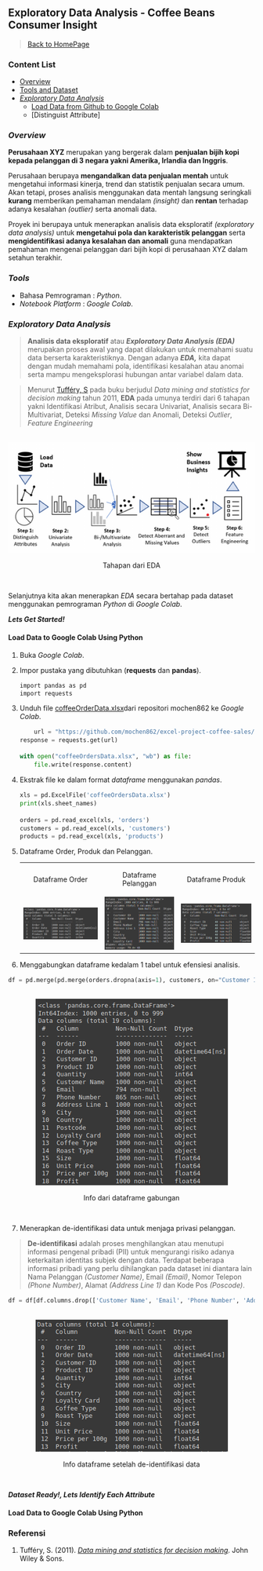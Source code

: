 ## Exploratory Data Analysis - Coffee Beans Consumer Insight

> [Back to HomePage](https://github.com/niddyhaw/data-analysis-portofolio)

### Content List
 - [Overview](#overview)
 - [Tools and Dataset](#tools-and-dataset)
 - [*Exploratory Data Analysis*](#exploratory-data-analysis)
    - [Load Data from Github to Google Colab](#load-data-to-google-colab)
    - [Distinguist Attribute]

### *Overview*
**Perusahaan XYZ** merupakan yang bergerak dalam **penjualan bijih kopi kepada pelanggan di 3 negara yakni Amerika, Irlandia dan Inggris**. 

Perusahaan berupaya **mengandalkan data penjualan mentah** untuk mengetahui informasi kinerja, trend dan statistik penjualan secara umum. Akan tetapi, proses analisis menggunakan data mentah langsung seringkali **kurang** memberikan pemahaman mendalam *(insight)* dan **rentan** terhadap adanya kesalahan *(outlier)* serta anomali data. 

Proyek ini berupaya untuk menerapkan analisis data eksploratif *(exploratory data analysis)* untuk **mengetahui pola dan karakteristik pelanggan** serta **mengidentifikasi adanya kesalahan dan anomali** guna mendapatkan pemahaman mengenai pelanggan dari bijih kopi di perusahaan XYZ dalam setahun terakhir. 

### *Tools*
- Bahasa Pemrograman : *Python*.
- *Notebook Platform* : *Google Colab*.

### *Exploratory Data Analysis*

> **Analisis data eksploratif** atau **_Exploratory Data Analysis_ _(EDA)_** merupakan proses awal 
yang dapat dilakukan untuk memahami suatu data berserta karakteristiknya. Dengan adanya **_EDA,_** kita dapat dengan mudah memahami pola, identifikasi kesalahan atau anomai serta mampu mengeksplorasi hubungan antar variabel dalam data. 

> Menurut [Tufféry, S](#referensi) pada buku berjudul *Data mining and statistics for decision making* tahun 2011, **EDA** pada umunya terdiri dari 6 tahapan yakni Identifikasi Atribut, Analisis secara Univariat, Analisis secara Bi-Multivariat, Deteksi *Missing Value* dan Anomali, Deteksi *Outlier*, *Feature Engineering*

<p align="center">
    <br>
    <img src="img/EDA.png" alt="EDA" >
    <p align="center"> Tahapan dari EDA</p>
    <br>
</p>


Selanjutnya kita akan menerapkan *EDA* secara bertahap pada dataset menggunakan pemrograman *Python* di *Google Colab*. 

***Lets Get Started!***


#### Load Data to Google Colab Using Python
1. Buka _Google Colab_.
2. Impor pustaka yang dibutuhkan (**requests** dan **pandas**).
    ```pyhton
    import pandas as pd
    import requests
    ```

3. Unduh file [coffeeOrderData.xlsx](https://github.com/mochen862/excel-project-coffee-sales)dari repositori mochen862 ke _Google Colab_.
    ```python
        url = "https://github.com/mochen862/excel-project-coffee-sales/raw/main/coffeeOrdersDataxlsx"
    response = requests.get(url)
        
    with open("coffeeOrdersData.xlsx", "wb") as file:
        file.write(response.content)
    ```

4. Ekstrak file ke dalam format _dataframe_ menggunakan _pandas_.
    ```python
    xls = pd.ExcelFile('coffeeOrdersData.xlsx')
    print(xls.sheet_names)
    
    orders = pd.read_excel(xls, 'orders')
    customers = pd.read_excel(xls, 'customers')
    products = pd.read_excel(xls, 'products')
    ```

5. Dataframe Order, Produk dan Pelanggan.
    <table>
      <tr>
        <td> <p align="center">Dataframe Order</p></td>
        <td> <p align="center">Dataframe Pelanggan</p></td>
        <td> <p align="center">Dataframe Produk</p></td>
      </tr>
      <tr>
        <td><img src="img/order_df.png" </td>
        <td><img src="img/customer_df.png" ></td>
        <td><img src="img/product_df.png" ></td>
      </tr>
    </table>

6. Menggabungkan dataframe kedalam 1 tabel untuk efensiesi analisis.
```python
df = pd.merge(pd.merge(orders.dropna(axis=1), customers, on="Customer ID", how="left"), products, on="Product ID", how="left")
```
<p align="center">
    <br>
    <img src="img/merged_df.png" alt="Tabel Gabungan" >
    <p align="center"> Info dari dataframe gabungan</p>
    <br>
</p>


7. Menerapkan de-identifikasi data untuk menjaga privasi pelanggan.

> **De-identifikasi** adalah proses menghilangkan atau menutupi informasi pengenal pribadi (PII) untuk mengurangi risiko adanya keterkaitan identitas subjek dengan data. Terdapat beberapa informasi pribadi yang perlu dihilangkan pada dataset ini diantara lain Nama Pelanggan _(Customer Name)_, Email _(Email)_, Nomor Telepon _(Phone Number)_, Alamat _(Address Line 1)_ dan Kode Pos _(Poscode)_.

```python
df = df[df.columns.drop(['Customer Name', 'Email', 'Phone Number', 'Address Line 1', 'Postcode'])]
```

<p align="center">
    <br>
    <img src="img/df.png" alt="Dataframe Setelah De-Identifikasi Data " >
    <p align="center"> Info dataframe setelah de-identifikasi data </p>
    <br>
</p>


***Dataset Ready!, Lets Identify Each Attribute***


#### Load Data to Google Colab Using Python


### Referensi 
1. Tufféry, S. (2011). [*Data mining and statistics for decision making*](https://onlinelibrary.wiley.com/doi/book/10.1002/9780470979174). John Wiley & Sons.